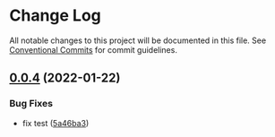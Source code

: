 # Change Log

All notable changes to this project will be documented in this file.
See [Conventional Commits](https://conventionalcommits.org) for commit guidelines.

## [0.0.4](https://github.com/hefeng6500/hefeng-cli/compare/v0.0.3...v0.0.4) (2022-01-22)


### Bug Fixes

* fix test ([5a46ba3](https://github.com/hefeng6500/hefeng-cli/commit/5a46ba3f2f3ab9614a6bfed973e8d00e5cbe92de))
